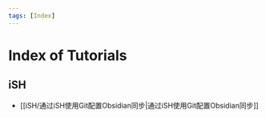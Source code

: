 ```yaml
---
tags: [Index]
---
```


# Index of Tutorials

## iSH

- [[iSH/通过iSH使用Git配置Obsidian同步|通过iSH使用Git配置Obsidian同步]]

